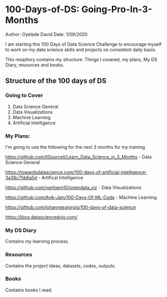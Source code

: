 # 100-Days-of-DS: Going-Pro-In-3-Months
Author: Oyelade David
Date: 1/09/2020

I am starting this 100 Days of Data Science Challenge to encourage myself to work on my data science skills and projects on consistent daily basis.

This resipitory contains my structure: Things I covered, my plans, My DS Diary, resources and books.

## Structure of the 100 days of DS

### Going to Cover
1. Data Science General
2. Data Visualizations 
3. Machine Learning 
4. Artificial Intelligence 

### My Plans:
I'm going to use the following for the next 3 months for my training

https://github.com/llSourcell/Learn_Data_Science_in_3_Months - Data Science General

https://towardsdatascience.com/100-days-of-artificial-intelligence-3a38c75b6a5d - Artifical Intelligence 

https://github.com/yanhann10/opendata_viz - Data Visualizations 

https://github.com/Avik-Jain/100-Days-Of-ML-Code - Machine Learning 

https://github.com/johannesgiorgis/100-days-of-data-science

https://blog.datasciencedojo.com/

### My DS Diary 
Contains my learning process. 

### Resources 
Contains the project ideas, datasets, codes, outputs.

### Books 
Contains books I read.

